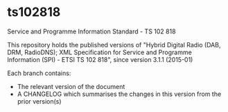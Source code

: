 # ts102818
Service and Programme Information Standard - TS 102 818

This repository holds the published versions of "Hybrid Digital Radio (DAB, DRM, RadioDNS); XML Specification for Service and Programme Information (SPI) - ETSI TS 102 818", since version 3.1.1 (2015-01)

Each branch contains:
* The relevant version of the document
* A CHANGELOG which summarises the changes in this version from the prior version(s)


